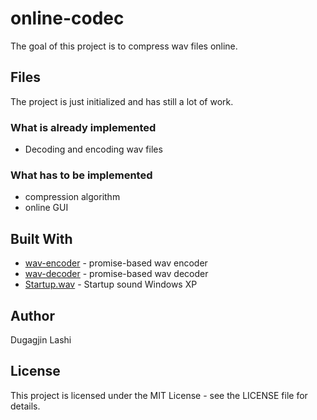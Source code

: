 # online-codec

The goal of this project is to compress wav files online.

## Files

The project is just initialized and has still a lot of work.

### What is already implemented

- Decoding and encoding wav files

### What has to be implemented

- compression algorithm
- online GUI

## Built With

* [wav-encoder](https://github.com/mohayonao/wav-encoder) - promise-based wav encoder
* [wav-decoder](https://github.com/mohayonao/wav-decoder) - promise-based wav decoder
* [Startup.wav](https://github.com/dugagjinll/online-codec/blob/master/Startup.wav) - Startup sound Windows XP

## Author

Dugagjin Lashi

## License

This project is licensed under the MIT License - see the LICENSE file for details.
